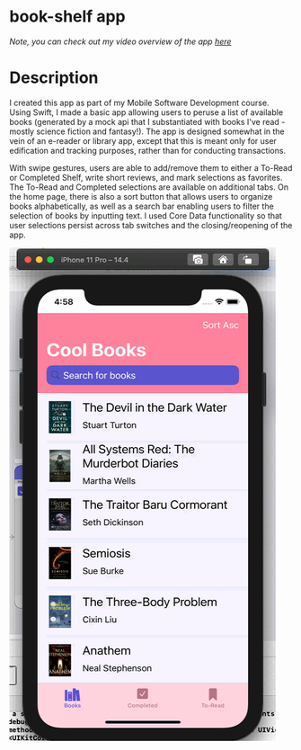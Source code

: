 # book-shelf app 
*Note, you can check out my video overview of the app [here](https://uchicago.hosted.panopto.com/Panopto/Pages/Viewer.aspx?id=c876930d-cd0d-4c73-aef5-ad3a00fedbe0)*

# Description 

I created this app as part of my Mobile Software Development course. Using Swift, I made a basic app allowing users to peruse a list of available books (generated by a 
mock api that I substantiated with books I've read - mostly science fiction and fantasy!). The app is designed somewhat in the vein of an e-reader or library app, except that
this is meant only for user edification and tracking purposes, rather than for conducting transactions. 

With swipe gestures, users are able to add/remove them to either a To-Read or Completed Shelf, write short reviews, and mark selections as favorites. The To-Read and Completed selections are available on additional tabs. On the home page, there is also a sort button that allows users to organize books alphabetically, as well as a search bar enabling users to filter the selection of books by inputting text. I used Core Data functionality so that user selections persist across tab switches and the closing/reopening of the app. 


![Screenshot of Cool Books App](final_proj_screenshot.png)

